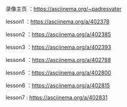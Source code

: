 录像主页 ：https://asciinema.org/~padresvater

lesson1 ：https://asciinema.org/a/402378

lesson2 ：https://asciinema.org/a/402385

lesson3 ：https://asciinema.org/a/402393

lesson4 ：https://asciinema.org/a/402788

lesson5 ：https://asciinema.org/a/402800

lesson6 ：https://asciinema.org/a/402815

lesson7 : https://asciinema.org/a/402831